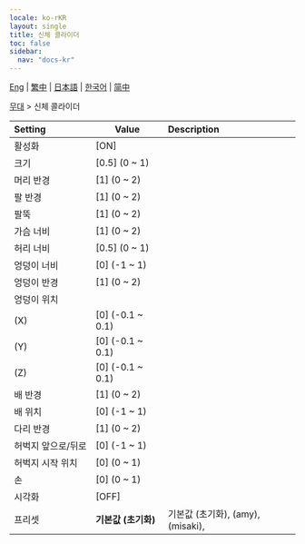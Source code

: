 ```yaml
---
locale: ko-rKR
layout: single
title: 신체 콜라이더
toc: false
sidebar:
  nav: "docs-kr"
---
```

[Eng](/dancexr/menu/2025.4/stage/body_colliders) | [繁中](/tw/dancexr/menu/2025.4/stage/body_colliders) | [日本語](/jp/dancexr/menu/2025.4/stage/body_colliders) | [한국어](/kr/dancexr/menu/2025.4/stage/body_colliders) | [简中](/zh/dancexr/menu/2025.4/stage/body_colliders)

[무대](../menu#무대) > 신체 콜라이더



| Setting | Value | Description |
| :--- | --- | :--- |
|<nobr>활성화</nobr>| [ON] | 
|<nobr>크기</nobr>| [0.5] (0 ~ 1) | 
|<nobr>머리 반경</nobr>| [1] (0 ~ 2) | 
|<nobr>팔 반경</nobr>| [1] (0 ~ 2) | 
|<nobr>팔뚝</nobr>| [1] (0 ~ 2) | 
|<nobr>가슴 너비</nobr>| [1] (0 ~ 2) | 
|<nobr>허리 너비</nobr>| [0.5] (0 ~ 1) | 
|<nobr>엉덩이 너비</nobr>| [0] (-1 ~ 1) | 
|<nobr>엉덩이 반경</nobr>| [1] (0 ~ 2) | 
|<nobr>엉덩이 위치</nobr>|| 
|<nobr>(X)</nobr>| [0] (-0.1 ~ 0.1) | 
|<nobr>(Y)</nobr>| [0] (-0.1 ~ 0.1) | 
|<nobr>(Z)</nobr>| [0] (-0.1 ~ 0.1) | 
|<nobr>배 반경</nobr>| [1] (0 ~ 2) | 
|<nobr>배 위치</nobr>| [0] (-1 ~ 1) | 
|<nobr>다리 반경</nobr>| [1] (0 ~ 2) | 
|<nobr>허벅지 앞으로/뒤로</nobr>| [0] (-1 ~ 1) | 
|<nobr>허벅지 시작 위치</nobr>| [0] (0 ~ 1) | 
|<nobr>손</nobr>| [0] (0 ~ 1) | 
|<nobr>시각화</nobr>| [OFF] | 
|<nobr>프리셋</nobr>| **기본값 (초기화)** | 기본값 (초기화), (amy), (misaki),  |
